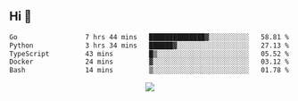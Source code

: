 ## Hi 👋

<!--START_SECTION:waka-->

```txt
Go                 7 hrs 44 mins   ██████████████▓░░░░░░░░░░   58.81 %
Python             3 hrs 34 mins   ██████▓░░░░░░░░░░░░░░░░░░   27.13 %
TypeScript         43 mins         █▒░░░░░░░░░░░░░░░░░░░░░░░   05.52 %
Docker             24 mins         ▓░░░░░░░░░░░░░░░░░░░░░░░░   03.12 %
Bash               14 mins         ▒░░░░░░░░░░░░░░░░░░░░░░░░   01.78 %
```

<!--END_SECTION:waka-->

<p align="center">
  <a href="https://wakatime.com/@d93f0e24-e3ad-4f8d-9b8b-385bab9124f6">
    <img src="https://wakatime.com/badge/user/d93f0e24-e3ad-4f8d-9b8b-385bab9124f6.svg" />
  </a>
</p>

